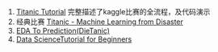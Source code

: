 1. [Titanic Tutorial](https://www.kaggle.com/alexisbcook/titanic-tutorial) 完整描述了kaggle比赛的全流程，及代码演示
2. 经典比赛 [Titanic - Machine Learning from Disaster](https://www.kaggle.com/c/titanic)
3. [EDA To Prediction(DieTanic)](https://www.kaggle.com/ash316/eda-to-prediction-dietanic)
4. [Data ScienceTutorial for Beginners](https://www.kaggle.com/kanncaa1/data-sciencetutorial-for-beginners#4.-PANDAS-FOUNDATION)